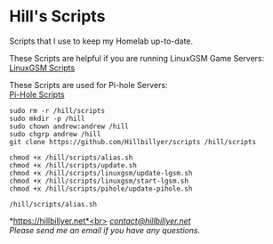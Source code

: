 # Hill's Scripts
Scripts that I use to keep my Homelab up-to-date.<br>

These Scripts are helpful if you are running LinuxGSM Game Servers:<br>
[LinuxGSM Scripts](https://github.com/Hillbillyer/scripts/tree/main/linuxgsm) <br>

These Scripts are used for Pi-hole Servers:<br>
[Pi-Hole Scripts](https://github.com/Hillbillyer/scripts/tree/main/pihole)


```
sudo rm -r /hill/scripts
sudo mkdir -p /hill
sudo chown andrew:andrew /hill
sudo chgrp andrew /hill
git clone https://github.com/Hillbillyer/scripts /hill/scripts

chmod +x /hill/scripts/alias.sh
chmod +x /hill/scripts/update.sh
chmod +x /hill/scripts/linuxgsm/update-lgsm.sh
chmod +x /hill/scripts/linuxgsm/start-lgsm.sh
chmod +x /hill/scripts/pihole/update-pihole.sh

/hill/scripts/alias.sh
```

*https://hillbillyer.net*<br>
*contact@hillbillyer.net*<br>
*Please send me an email if you have any questions.*<br>